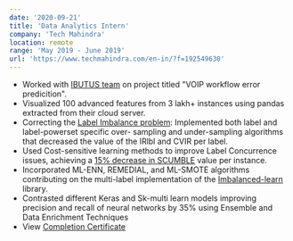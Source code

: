 ```yaml
---
date: '2020-09-21'
title: 'Data Analytics Intern'
company: 'Tech Mahindra'
location: remote
range: 'May 2019 - June 2019'
url: 'https://www.techmahindra.com/en-in/?f=192549630'
---
```


- Worked with [IBUTUS team]() on project titled "VOIP workflow error predicition".
- Visualized 100 advanced features from 3 lakh+ instances using pandas extracted from their cloud server.
- Correcting the [Label Imbalance problem](): Implemented both label and label-powerset specific over- sampling and under-sampling algorithms that decreased the value of the IRlbl and CVIR per label.
- Used Cost-sensitive learning methods to improve Label Concurrence issues, achieving a [ 15% decrease in SCUMBLE]() value per instance.
- Incorporated ML-ENN, REMEDIAL, and ML-SMOTE algorithms contributing on the multi-label implementation of the [Imbalanced-learn]() library.
- Contrasted different Keras and Sk-multi learn models improving precision and recall of neural networks by 35% using Ensemble and Data Enrichment Techniques
- View [Completion Certificate](https://drive.google.com/file/d/1ur666m3pbt2Rag1A562fCXyxAQEPpOP0/view?usp=sharing)
